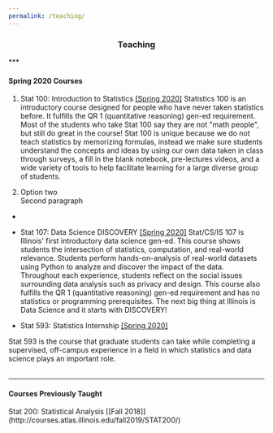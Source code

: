 ```yaml
---
permalink: /teaching/
---
```

<center><h3>Teaching</h3></center>
***
<h4><b>Spring 2020 Courses</b></h4>

1. Stat 100: Introduction to Statistics [[Spring 2020]](go.illinois.edu/stat100)
 Statistics 100 is an introductory course designed for people who have never taken statistics before.  It fulfills the QR 1 (quantitative reasoning) gen-ed requirement. Most of the students who take Stat 100 say they are not "math people", but still do great in the course! Stat 100 is unique because we do not teach statistics by memorizing formulas, instead we make sure students understand the concepts and ideas by using our own data taken in class through surveys, a fill in the blank notebook, pre-lectures videos, and a wide variety of tools to help facilitate learning for a large diverse group of students.</div>

2. Option two  
 Second paragraph
* 


* Stat 107: Data Science DISCOVERY [[Spring 2020]](go.illinois.edu/stat107)
  Stat/CS/IS 107 is Illinois' first introductory data science gen-ed.  This course shows students the intersection of statistics, computation, and real-world relevance. Students perform hands-on-analysis of real-world datasets using Python to analyze and discover the impact of the data. Throughout each experience, students reflect on the social issues surrounding data analysis such as privacy and design.  This course also fulfills the QR 1 (quantitative reasoning) gen-ed requirement and has no statistics or programming prerequisites. The next big thing at Illinois is Data Science and it starts with DISCOVERY! </div><br>

* Stat 593: Statistics Internship [[Spring 2020]](stat.illinois.edu/stat-593)
 <div class="pub-etc"> Stat 593 is the course that graduate students can take while completing a supervised, off-campus experience in a field in which statistics and data science plays an important role. </div><br>

***
<h4><b>Courses Previously Taught</b></h4>
Stat 200: Statistical Analysis [[Fall 2018]](http://courses.atlas.illinois.edu/fall2019/STAT200/)
